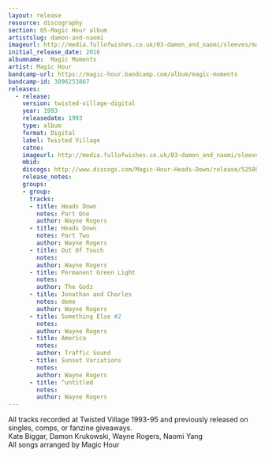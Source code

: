 ```yaml
---
layout: release
resource: discography
section: 05-Magic Hour album
artistslug: damon-and-naomi
imageurl: http://media.fullofwishes.co.uk/03-damon_and_naomi/sleeves/magic-hour-magic-moments.jpg
initial_release_date: 2016
albumname:  Magic Moments
artist: Magic Hour
bandcamp-url: https://magic-hour.bandcamp.com/album/magic-moments
bandcamp-id: 3096253867
releases:
  - release: 
    version: twisted-village-digital
    year: 1993
    releasedate: 1993
    type: album
    format: Digital
    label: Twisted Village
    catno: 
    imageurl: http://media.fullofwishes.co.uk/03-damon_and_naomi/sleeves/magic-hour-magic-moments.jpg
    mbid: 
    discogs: http://www.discogs.com/Magic-Hour-Heads-Down/release/525802
    release_notes:
    groups:
    - group: 
      tracks:
      - title: Heads Down
        notes: Part One
        author: Wayne Rogers
      - title: Heads Down
        notes: Part Two
        author: Wayne Rogers
      - title: Out Of Touch
        notes: 
        author: Wayne Rogers
      - title: Permanent Green Light
        notes: 
        author: The Godz
      - title: Jonathan and Charles
        notes: demo
        author: Wayne Rogers
      - title: Something Else #2
        notes: 
        author: Wayne Rogers
      - title: America
        notes: 
        author: Traffic Sound
      - title: Sunset Variations
        notes: 
        author: Wayne Rogers
      - title: ^untitled
        notes: 
        author: Wayne Rogers
---
```

All tracks recorded at Twisted Village 1993-95 and previously released on singles, comps, or fanzine giveaways.  
Kate Biggar, Damon Krukowski, Wayne Rogers, Naomi Yang  
All songs arranged by Magic Hour  